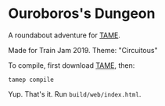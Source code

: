 Ouroboros's Dungeon
===================

A roundabout adventure for [TAME](https://tame-if.com).

Made for Train Jam 2019. Theme: "Circuitous"

To compile, first download [TAME](https://tame-if.com/downloads.php), then:

	tamep compile

Yup. That's it. Run `build/web/index.html`.
